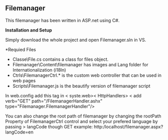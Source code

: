 ## Filemanager

This filemanager has been written in ASP.net using C#.

**Installation and Setup**

Simply download the whole project and open Filemanager.sln in VS.

*Requied Files
- Classe\File.cs contains a class for files object.
- Filemanager\Content\filemanager has images and Lang folder for Internationalization (i18ln)
- Ctrls\FilemanagerCtrl.\* is the custom web controller that can be used in web pages
- Scripts\Filemanager.js is the beautify version of filemanager script

In web.config
add this tag in < syste.web>< HttpHandlers>
< add verb="GET" path="/FilemanagerHandler.ashx" type="Filemanager.FilemanagerHandler"/>

You can also change the root path of filemanager by changing the rootPath Property of FilemanagerCtrl control and select your prefered language by passing > langCode though GET example:
http:/localhost/filemanager.aspx?langCode=en
